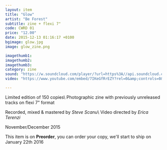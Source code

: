 ```yaml
---
layout: item
title: "Glow"
artist: "Be Forest"
subtitle: zine + flexi 7"
code: CWRD 01
price: "12.00"
date: 2015-12-13 01:16:17 +0100
bgimage: glow.jpg
image: glow_zine.png

imagethumb1:
imagethumb2:
imagethumb3:
category: zine
sound: "https://w.soundcloud.com/player/?url=https%3A//api.soundcloud.com/tracks/237373732&amp;color=000000&amp;auto_play=false&amp;hide_related=false&amp;show_comments=true&amp;show_user=true&amp;show_reposts=false"
video: "https://www.youtube.com/embed/7IKeGfRrEZY?rel=0&amp;controls=0&amp;showinfo=0"

---
```


Limited edition of 150 copies\\
Photographic zine with previously unreleased tracks on flexi 7" format

Recorded, mixed & mastered by *Steve Scanu*\\
Video directed by *Erica Terenzi*

November/December 2015

This item is on  **Preorder**, you can order your copy,
we'll start to ship on January 22th 2016